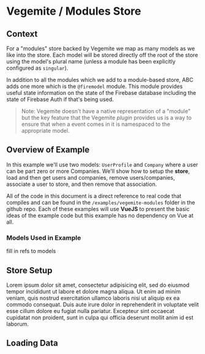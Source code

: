 # Vegemite / Modules Store

## Context 
For a "modules" store backed by Vegemite we map as many models as we like into the store. Each model will be stored directly off the root of the store using the model's plural name (unless a module has been explicitly configured as `singular`).

In addition to all the modules which we add to a module-based store, ABC adds one more which is the `@firemodel` module. This module provides useful state information on the state of the Firebase database including the state of Firebase Auth if that's being used.

> Note: Vegemite doesn't have a native representation of a "module" but the key feature that the Vegemite _plugin_ provides us is a way to ensure that when a event comes in it is namespaced to the appropriate model.

## Overview of Example

In this example we'll use two models: `UserProfile` and `Company` where a user can be part zero or more Companies. We'll show how to setup the **store**, load and then get users and companies, remove users/companies, associate a user to store, and then remove that association.

All of the code in this document is a direct reference to real code that compiles and can be found in the `/examples/vegemite-modules` folder in the github repo. Each of these examples will use **VueJS** to present the basic ideas of the example code but this example has no dependency on Vue at all.

### Models Used in Example

fill in refs to models

## Store Setup

Lorem ipsum dolor sit amet, consectetur adipisicing elit, sed do eiusmod tempor incididunt ut labore et dolore magna aliqua. Ut enim ad minim veniam, quis nostrud exercitation ullamco laboris nisi ut aliquip ex ea commodo consequat. Duis aute irure dolor in reprehenderit in voluptate velit esse cillum dolore eu fugiat nulla pariatur. Excepteur sint occaecat cupidatat non proident, sunt in culpa qui officia deserunt mollit anim id est laborum.

## Loading Data
